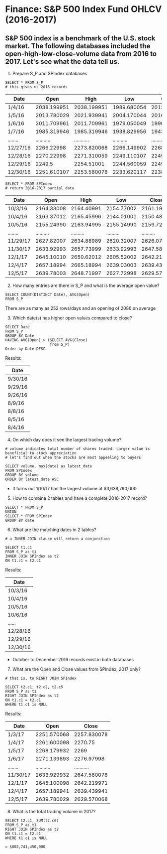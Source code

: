 # Finance: S&P 500 Index Fund OHLCV (2016-2017)

## S&P 500 index is a benchmark of the U.S. stock market. The following databases included the open-high-low-close-volume data from 2016 to 2017. Let's see what the data tell us.

1. Prepare S_P and SPIndex databases
```
SELECT * FROM S_P  
# this gives us 2016 records
```

| Date     | Open        | High        | Low         | Close       | Volume     |
|----------|-------------|-------------|-------------|-------------|------------|
| 1/4/16   | 2038.199951 | 2038.199951 | 1989.680054 | 2012.660034 | 4304880000 |
| 1/5/16   | 2013.780029 | 2021.939941 | 2004.170044 | 2016.709961 | 3706620000 |
| 1/6/16   | 2011.709961 | 2011.709961 | 1979.050049 | 1990.26001  | 4336660000 |
| 1/7/16   | 1985.319946 | 1985.319946 | 1938.829956 | 1943.089966 | 5076590000 |
| ........ | ........... | ........... | ........... | ........... | .......... |
| 12/27/16 | 2266.22998  | 2273.820068 | 2266.149902 | 2268.879883 | 1987080000 |
| 12/28/16 | 2270.22998  | 2271.310059 | 2249.110107 | 2249.919922 | 2392360000 |
| 12/29/16 | 2249.5      | 2254.51001  | 2244.560059 | 2249.26001  | 2336370000 |
| 12/30/16 | 2251.610107 | 2253.580078 | 2233.620117 | 2238.830078 | 2670900000 |



```
SELECT * FROM SPIndex
# return 2016-2017 partial data
```
| Date     | Open       | High       | Low        | Close      | Volume     |
|----------|------------|------------|------------|------------|------------|
| 10/3/16  | 2164.33008 | 2164.40991 | 2154.77002 | 2161.19995 | 3137550000 |
| 10/4/16  | 2163.37012 | 2165.45996 | 2144.01001 | 2150.48999 | 3750890000 |
| 10/5/16  | 2155.24990 | 2163.94995 | 2155.14990 | 2159.72998 | 3906550000 |
| ........ | .......... | .......... | .......... | .......... | .......... |
| 11/29/17 | 2627.82007 | 2634.88989 | 2620.32007 | 2626.07007 | 4078280000 |
| 11/30/17 | 2633.92993 | 2657.73999 | 2633.92993 | 2647.58008 | 4938490000 |
| 12/1/17  | 2645.10010 | 2650.62012 | 2605.52002 | 2642.21997 | 3942320000 |
| 12/4/17  | 2657.18994 | 2665.18994 | 2639.03003 | 2639.43994 | 4023150000 |
| 12/5/17  | 2639.78003 | 2648.71997 | 2627.72998 | 2629.57007 | 3539040000 |

2. How many entries are there in S_P and what is the average open value?
```
SELECT COUNT(DISTINCT Date), AVG(Open)
FROM S_P
```
There are as many as 252 rows/days and an opening of 2086 on average

3. Which date(s) has higher open values compared to close?
```
SELECT Date
FROM S_P
GROUP BY Date
HAVING AVG(Open) > (SELECT AVG(Close) 
                    from S_P)
Order by Date DESC
```
Results:

| Date    |
|---------|
| 9/30/16 |
| 9/29/16 |
| 9/26/16 |
| 8/9/16  |
| 8/8/16  |
| 8/5/16  |
| 8/4/16  |

4. On which day does it see the largest trading volume?

```
# volume indicates total number of shares traded. Larger value is beneficial to stock appreciation
# let's find out when the stocks are most appealing to buyers

SELECT volume, max(date) as latest_date
FROM SPIndex
GROUP BY volume
ORDER BY latest_date ASC
```
- It turns out 1/10/17 has the largest volume at $3,638,790,000

5. How to combine 2 tables and have a complete 2016-2017 record?
```
SELECT * FROM S_P
UNION
SELECT * FROM SPIndex
GROUP BY date
```

6. What are the matching dates in 2 tables?
```
# a INNER JOIN clause will return a conjunction

SELECT t1.c1
FROM S_P as t1
INNER JOIN SPIndex as t2
ON t1.c1 = t2.c1
```
Results:

|   Date   |
|----------|
| 10/3/16  |
| 10/4/16  |
| 10/5/16  |
| 10/6/16  |
| ......   |
| 12/28/16 |
| 12/29/16 |
| 12/30/16 |

- October to December 2016 records exist in both databases

7. What are the Open and Close values from SPIndex, 2017 only?
```
# that is, to RIGHT JOIN SPIndex

SELECT t2.c1, t2.c2, t2.c5
FROM S_P as t1
RIGHT JOIN SPIndex as t2
ON t1.c1 = t2.c1
WHERE t1.c1 is NULL
```
Results:

| Date     | Open        | Close       |
|----------|-------------|-------------|
| 1/3/17   | 2251.570068 | 2257.830078 |
| 1/4/17   | 2261.600098 | 2270.75     |
| 1/5/17   | 2268.179932 | 2269        |
| 1/6/17   | 2271.139893 | 2276.97998  |
| ........ | ........... | ........... |
| 11/30/17 | 2633.929932 | 2647.580078 |
| 12/1/17  | 2645.100098 | 2642.219971 |
| 12/4/17  | 2657.189941 | 2639.439941 |
| 12/5/17  | 2639.780029 | 2629.570068 |

8. What is the total trading volume in 2017?

```
SELECT t2.c1, SUM(t2.c6)
FROM S_P as t1
RIGHT JOIN SPIndex as t2
ON t1.c1 = t2.c1
WHERE t1.c1 is NULL

= $802,741,450,000
```
